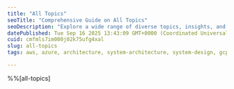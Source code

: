 ```yaml
---
title: "All Topics"
seoTitle: "Comprehensive Guide on All Topics"
seoDescription: "Explore a wide range of diverse topics, insights, and subjects curated for your interests and curiosity"
datePublished: Tue Sep 16 2025 13:43:09 GMT+0000 (Coordinated Universal Time)
cuid: cmfmls7im000j02k75ufg4xal
slug: all-topics
tags: aws, azure, architecture, system-architecture, system-design, gcp, architecture-design, architectural-alchemy

---
```


%%[all-topics]